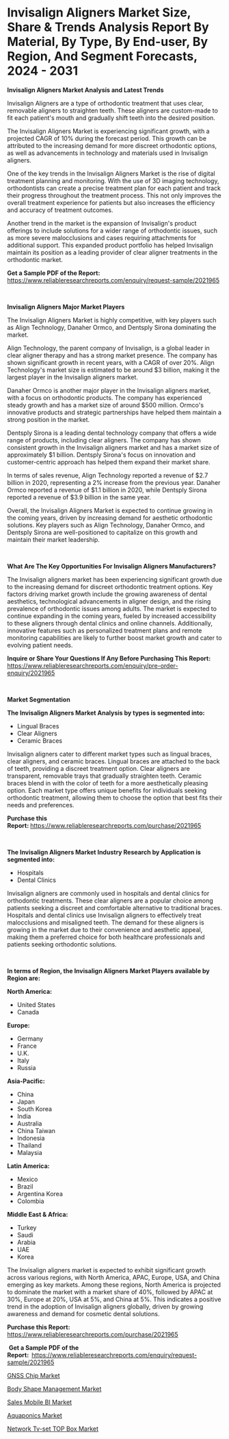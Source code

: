 <p><h1>Invisalign Aligners Market Size, Share & Trends Analysis Report By Material, By Type, By End-user, By Region, And Segment Forecasts, 2024 - 2031</h1></p><p><strong>Invisalign Aligners Market Analysis and Latest Trends</strong></p>
<p><p>Invisalign Aligners are a type of orthodontic treatment that uses clear, removable aligners to straighten teeth. These aligners are custom-made to fit each patient's mouth and gradually shift teeth into the desired position. </p><p>The Invisalign Aligners Market is experiencing significant growth, with a projected CAGR of 10% during the forecast period. This growth can be attributed to the increasing demand for more discreet orthodontic options, as well as advancements in technology and materials used in Invisalign aligners. </p><p>One of the key trends in the Invisalign Aligners Market is the rise of digital treatment planning and monitoring. With the use of 3D imaging technology, orthodontists can create a precise treatment plan for each patient and track their progress throughout the treatment process. This not only improves the overall treatment experience for patients but also increases the efficiency and accuracy of treatment outcomes. </p><p>Another trend in the market is the expansion of Invisalign's product offerings to include solutions for a wider range of orthodontic issues, such as more severe malocclusions and cases requiring attachments for additional support. This expanded product portfolio has helped Invisalign maintain its position as a leading provider of clear aligner treatments in the orthodontic market.</p></p>
<p><strong>Get a Sample PDF of the Report:&nbsp;</strong> <a href="https://www.reliableresearchreports.com/enquiry/request-sample/2021965">https://www.reliableresearchreports.com/enquiry/request-sample/2021965</a></p>
<p>&nbsp;</p>
<p><strong>Invisalign Aligners Major Market Players</strong></p>
<p><p>The Invisalign Aligners Market is highly competitive, with key players such as Align Technology, Danaher Ormco, and Dentsply Sirona dominating the market. </p><p>Align Technology, the parent company of Invisalign, is a global leader in clear aligner therapy and has a strong market presence. The company has shown significant growth in recent years, with a CAGR of over 20%. Align Technology's market size is estimated to be around $3 billion, making it the largest player in the Invisalign aligners market.</p><p>Danaher Ormco is another major player in the Invisalign aligners market, with a focus on orthodontic products. The company has experienced steady growth and has a market size of around $500 million. Ormco's innovative products and strategic partnerships have helped them maintain a strong position in the market.</p><p>Dentsply Sirona is a leading dental technology company that offers a wide range of products, including clear aligners. The company has shown consistent growth in the Invisalign aligners market and has a market size of approximately $1 billion. Dentsply Sirona's focus on innovation and customer-centric approach has helped them expand their market share.</p><p>In terms of sales revenue, Align Technology reported a revenue of $2.7 billion in 2020, representing a 2% increase from the previous year. Danaher Ormco reported a revenue of $1.1 billion in 2020, while Dentsply Sirona reported a revenue of $3.9 billion in the same year.</p><p>Overall, the Invisalign Aligners Market is expected to continue growing in the coming years, driven by increasing demand for aesthetic orthodontic solutions. Key players such as Align Technology, Danaher Ormco, and Dentsply Sirona are well-positioned to capitalize on this growth and maintain their market leadership.</p></p>
<p>&nbsp;</p>
<p><strong>What Are The Key Opportunities For Invisalign Aligners Manufacturers?</strong></p>
<p><p>The Invisalign aligners market has been experiencing significant growth due to the increasing demand for discreet orthodontic treatment options. Key factors driving market growth include the growing awareness of dental aesthetics, technological advancements in aligner design, and the rising prevalence of orthodontic issues among adults. The market is expected to continue expanding in the coming years, fueled by increased accessibility to these aligners through dental clinics and online channels. Additionally, innovative features such as personalized treatment plans and remote monitoring capabilities are likely to further boost market growth and cater to evolving patient needs.</p></p>
<p><strong>Inquire or Share Your Questions If Any Before Purchasing This Report:</strong> <a href="https://www.reliableresearchreports.com/enquiry/pre-order-enquiry/2021965">https://www.reliableresearchreports.com/enquiry/pre-order-enquiry/2021965</a></p>
<p>&nbsp;</p>
<p><strong>Market Segmentation</strong></p>
<p><strong>The Invisalign Aligners Market Analysis by types is segmented into:</strong></p>
<p><ul><li>Lingual Braces</li><li>Clear Aligners</li><li>Ceramic Braces</li></ul></p>
<p><p>Invisalign aligners cater to different market types such as lingual braces, clear aligners, and ceramic braces. Lingual braces are attached to the back of teeth, providing a discreet treatment option. Clear aligners are transparent, removable trays that gradually straighten teeth. Ceramic braces blend in with the color of teeth for a more aesthetically pleasing option. Each market type offers unique benefits for individuals seeking orthodontic treatment, allowing them to choose the option that best fits their needs and preferences.</p></p>
<p><strong>Purchase this Report:&nbsp;</strong><a href="https://www.reliableresearchreports.com/purchase/2021965">https://www.reliableresearchreports.com/purchase/2021965</a></p>
<p>&nbsp;</p>
<p><strong>The Invisalign Aligners Market Industry Research by Application is segmented into:</strong></p>
<p><ul><li>Hospitals</li><li>Dental Clinics</li></ul></p>
<p><p>Invisalign aligners are commonly used in hospitals and dental clinics for orthodontic treatments. These clear aligners are a popular choice among patients seeking a discreet and comfortable alternative to traditional braces. Hospitals and dental clinics use Invisalign aligners to effectively treat malocclusions and misaligned teeth. The demand for these aligners is growing in the market due to their convenience and aesthetic appeal, making them a preferred choice for both healthcare professionals and patients seeking orthodontic solutions.</p></p>
<p>&nbsp;</p>
<p><strong>In terms of Region, the Invisalign Aligners Market Players available by Region are:</strong></p>
<p>
    <p> <strong> North America: </strong>
        <ul>
            <li>United States</li>
            <li>Canada</li>
        </ul>
        </p> 
    <p> <strong> Europe: </strong>
        <ul>
            <li>Germany</li>
            <li>France</li>
            <li>U.K.</li>
            <li>Italy</li>
            <li>Russia</li>
        </ul>
        </p> 
    <p> <strong> Asia-Pacific: </strong>
        <ul>
            <li>China</li>
            <li>Japan</li>
            <li>South Korea</li>
            <li>India</li>
            <li>Australia</li>
            <li>China Taiwan</li>
            <li>Indonesia</li>
            <li>Thailand</li>
            <li>Malaysia</li>
        </ul>
        </p> 
    <p> <strong> Latin America: </strong>
        <ul>
            <li>Mexico</li>
            <li>Brazil</li>
            <li>Argentina Korea</li>
            <li>Colombia</li>
        </ul>
        </p> 
    <p> <strong> Middle East & Africa: </strong>
        <ul>
            <li>Turkey</li>
            <li>Saudi</li>
            <li>Arabia</li>
            <li>UAE</li>
            <li>Korea</li>
        </ul>
    </p>
    </p>
<p><p>The Invisalign aligners market is expected to exhibit significant growth across various regions, with North America, APAC, Europe, USA, and China emerging as key markets. Among these regions, North America is projected to dominate the market with a market share of 40%, followed by APAC at 30%, Europe at 20%, USA at 5%, and China at 5%. This indicates a positive trend in the adoption of Invisalign aligners globally, driven by growing awareness and demand for cosmetic dental solutions.</p></p>
<p><strong>Purchase this Report: </strong><a href="https://www.reliableresearchreports.com/purchase/2021965">https://www.reliableresearchreports.com/purchase/2021965</a></p>
<p>&nbsp;<strong>Get a Sample PDF of the Report:&nbsp;&nbsp;</strong><a href="https://www.reliableresearchreports.com/enquiry/request-sample/2021965">https://www.reliableresearchreports.com/enquiry/request-sample/2021965</a></p>
<p><strong></strong></p>
<p><p><a href="https://view.publitas.com/reportprime-1/global-gnss-chip-market-size-and-market-trends-insights-and-projections-from-2024-to-2031/">GNSS Chip Market</a></p><p><a href="https://iodized-pantydraco-05c.notion.site/Global-Body-Shape-Management-Market-Size-and-Market-Trends-Insights-and-Projections-from-2024-to-20-410d442bd3c641bca6921897d74e4a65">Body Shape Management Market</a></p><p><a href="https://three-jumbo-f6d.notion.site/Sales-Mobile-BI-Market-Size-Market-Share-and-Global-Market-Analysis-Report-2024-2031-bd9434742e84430c8a3460e1a6a8fc40">Sales Mobile BI Market</a></p><p><a href="https://view.publitas.com/reportprime-1/aquaponics-market-research-report-provides-thorough-industry-overview-which-offers-an-in-depth-analysis-of-product-trends-and-new-market-divisions/">Aquaponics Market</a></p><p><a href="https://noble-drawer-34c.notion.site/Network-Tv-set-TOP-Box-Market-A-Comprehensive-Report-of-its-Market-Share-Growth-Trends-2024-203-c1385a32502a44b3a31d68a52ffb48f1">Network Tv-set TOP Box Market</a></p></p>